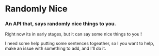 # Randomly Nice
### An API that, says randomly nice things to you.

Right now its in early stages, but it can say some nice things to you ! 

I need some help putting some sentences togeather, so I you want to help, make an issue with something to add, and I'll do it.

